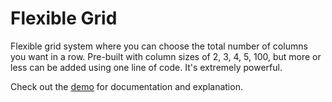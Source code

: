 Flexible Grid
====================

Flexible grid system where you can choose the total number of columns you want in a row.
Pre-built with column sizes of 2, 3, 4, 5, 100, but more or less can be added using one line of code. It's extremely powerful.

Check out the [demo](http://landonmarder.com/flexible_grid/) for documentation and explanation.
